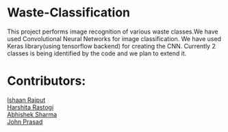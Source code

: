 # Waste-Classification
This project performs image recognition of various waste classes.We have used Convolutional Neural Networks for image classification.
We have used Keras library(using tensorflow backend) for creating the CNN.
Currently 2 classes is being identified by the code and we plan to extend it.

# Contributors:

<a href="https://www.github.com/ishaan0710">Ishaan Rajput</a><br>
<a href="https://github.com/harshi29">Harshita Rastogi</a><br>
<a href="https://github.com/chang97">Abhishek Sharma</a><br>
<a href="https://github.com/john-10">John Prasad</a><br>
